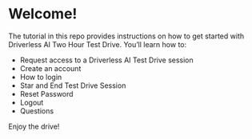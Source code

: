 # Welcome!

The tutorial in this repo provides instructions on how to get started with Driverless AI Two Hour Test Drive. You’ll learn how to:

- Request access to a Driverless AI Test Drive session 
- Create an account 
- How to login
- Star and End Test Drive Session
- Reset Password
- Logout
- Questions


Enjoy the drive!
